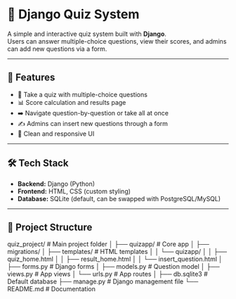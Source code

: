 # 📝 Django Quiz System

A simple and interactive quiz system built with **Django**.  
Users can answer multiple-choice questions, view their scores, and admins can add new questions via a form.

---

## 🚀 Features

- 🎯 Take a quiz with multiple-choice questions  
- 📊 Score calculation and results page  
- ➡️ Navigate question-by-question or take all at once  
- ✍️ Admins can insert new questions through a form  
- 🎨 Clean and responsive UI  

---

## 🛠️ Tech Stack

- **Backend:** Django (Python)  
- **Frontend:** HTML, CSS (custom styling)  
- **Database:** SQLite (default, can be swapped with PostgreSQL/MySQL)  

---

## 📂 Project Structure

quiz_project/ # Main project folder
│
├── quizapp/ # Core app
│ ├── migrations/
│ ├── templates/ # HTML templates
│ │ └── quizapp/
│ │ ├── quiz_home.html
│ │ ├── result_home.html
│ │ └── insert_question.html
│ ├── forms.py # Django forms
│ ├── models.py # Question model
│ ├── views.py # App views
│ └── urls.py # App routes
│
├── db.sqlite3 # Default database
├── manage.py # Django management file
└── README.md # Documentation
